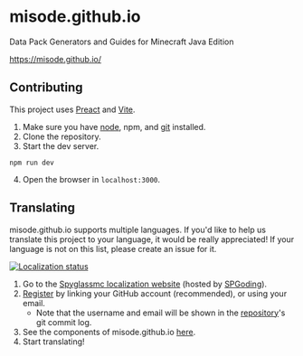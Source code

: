 # misode.github.io
Data Pack Generators and Guides for Minecraft Java Edition

https://misode.github.io/

## Contributing
This project uses [Preact](https://preactjs.com/) and [Vite](https://vitejs.dev/).
1. Make sure you have [node](https://nodejs.org/), npm, and [git](https://git-scm.com/) installed.
2. Clone the repository.
3. Start the dev server.
```
npm run dev
```
4. Open the browser in `localhost:3000`.

## Translating
misode.github.io supports multiple languages. If you'd like to help us translate this project to your language, it would be really appreciated! If your language is not on this list, please create an issue for it.

[![Localization status](https://weblate.spyglassmc.com/widgets/misode-github-io/-/multi-auto.svg)](https://weblate.spyglassmc.com/engage/misode-github-io/?utm_source=widget)

1. Go to the [Spyglassmc localization website](https://weblate.spyglassmc.com/projects/) (hosted by [SPGoding](https://github.com/SPGoding)).
2. [Register](https://l10n.spgoding.com/accounts/register) by linking your GitHub account (recommended), or using your email.
    - Note that the username and email will be shown in the [repository](https://github.com/misode/misode.github.io)'s git commit log.
3. See the components of misode.github.io [here](https://weblate.spyglassmc.com/projects/misode-github-io/web-app/).
4. Start translating!
